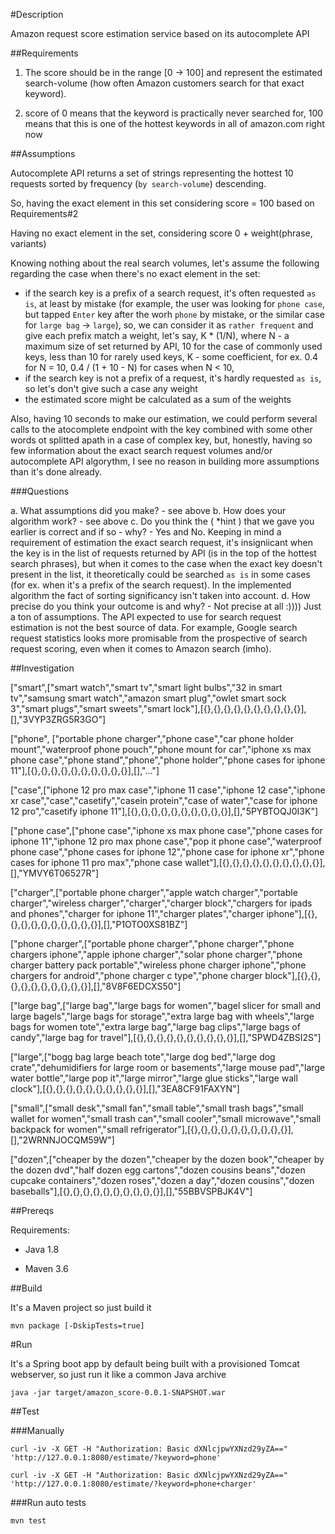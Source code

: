 #Description

Amazon request score estimation service based on its autocomplete API

##Requirements

1. The score should be in the range [0 → 100] and represent the
estimated search-volume (how often Amazon customers search for that exact keyword).

2. score of 0 means that the keyword is practically never searched for, 100 means that this is
one of the hottest keywords in all of amazon.com right now

##Assumptions

Autocomplete API returns a set of strings representing the hottest 10 requests sorted by frequency (`by search-volume`) descending.

So, having the exact element in this set considering score = 100 based on Requirements#2

Having no exact element in the set, considering score 0 + weight(phrase, variants)

Knowing nothing about the real search volumes, let's assume the following regarding the case when there's no exact element in the set:

 - if the search key is a prefix of a search request, it's often requested `as is`, at least by mistake (for example, the user was looking for `phone case`, but tapped `Enter` key after the worh `phone` by mistake, or the similar case for `large bag` -> `large`), so, we can consider it as `rather frequent` and give each prefix match a weight, let's say, K * (1/N), where N - a maximum size of set returned by API, 10 for the case of commonly used keys, less than 10 for rarely used keys, K - some coefficient, for ex. 0.4 for N = 10, 0.4 / (1 + 10 - N) for cases when N < 10,
 - if the search key is not a prefix of a request, it's hardly requested `as is`, so let's don't give such a case any weight
 - the estimated score might be calculated as a sum of the weights

Also, having 10 seconds to make our estimation, we could perform several calls to the atocomplete endpoint with the key combined with some other words ot splitted apath in a case of complex key, but, honestly, having so few information about the exact search request volumes and/or autocomplete API algorythm, I see no reason in building more assumptions than it's done already.

###Questions

a. What assumptions did you make? - see above
b. How does your algorithm work? - see above
c. Do you think the ( *hint ) that we gave you earlier is correct and if so - why? - Yes and No. Keeping in mind a requirement of estimation the exact search request, it's insigniicant when the key is in the list of requests returned by API (is in the top of the hottest search phrases), but when it comes to the case when the exact key doesn't present in the list, it theoretically could be searched `as is` in some cases (for ex. when it's a prefix of the search request). In the implemented algorithm the fact of sorting significancy isn't taken into account. 
d. How precise do you think your outcome is and why? - Not precise at all :)))) Just a ton of assumptions. The API expected to use for search request estimation is not the best source of data. For example, Google search request statistics looks more promisable from the prospective of search request scoring, even when it comes to Amazon search (imho).


##Investigation

["smart",["smart watch","smart tv","smart light bulbs","32 in smart tv","samsung smart watch","amazon smart plug","owlet smart sock 3","smart plugs","smart sweets","smart lock"],[{},{},{},{},{},{},{},{},{},{}],[],"3VYP3ZRG5R3GO"]

["phone", ["portable phone charger","phone case","car phone holder mount","waterproof phone pouch","phone mount for car","iphone xs max phone case","phone stand","phone","phone holder","phone cases for iphone 11"],[{},{},{},{},{},{},{},{},{},{}],[],"..."]

["case",["iphone 12 pro max case","iphone 11 case","iphone 12 case","iphone xr case","case","casetify","casein protein","case of water","case for iphone 12 pro","casetify iphone 11"],[{},{},{},{},{},{},{},{},{},{}],[],"5PYBTOQJ0I3K"]

["phone case",["phone case","iphone xs max phone case","phone cases for iphone 11","iphone 12 pro max phone case","pop it phone case","waterproof phone case","phone cases for iphone 12","phone case for iphone xr","phone cases for iphone 11 pro max","phone case wallet"],[{},{},{},{},{},{},{},{},{},{}],[],"YMVY6T06527R"]

["charger",["portable phone charger","apple watch charger","portable charger","wireless charger","charger","charger block","chargers for ipads and phones","charger for iphone 11","charger plates","charger iphone"],[{},{},{},{},{},{},{},{},{},{}],[],"P1OTO0XS81BZ"]

["phone charger",["portable phone charger","phone charger","phone chargers iphone","apple iphone charger","solar phone charger","phone charger battery pack portable","wireless phone charger iphone","phone chargers for android","phone charger c type","phone charger block"],[{},{},{},{},{},{},{},{},{},{}],[],"8V8F6EDCXS50"]

["large bag",["large bag","large bags for women","bagel slicer for small and large bagels","large bags for storage","extra large bag with wheels","large bags for women tote","extra large bag","large bag clips","large bags of candy","large bag for travel"],[{},{},{},{},{},{},{},{},{},{}],[],"SPWD4ZBSI2S"]

["large",["bogg bag large beach tote","large dog bed","large dog crate","dehumidifiers for large room or basements","large mouse pad","large water bottle","large pop it","large mirror","large glue sticks","large wall clock"],[{},{},{},{},{},{},{},{},{},{}],[],"3EA8CF91FAXYN"]

["small",["small desk","small fan","small table","small trash bags","small wallet for women","small trash can","small cooler","small microwave","small backpack for women","small refrigerator"],[{},{},{},{},{},{},{},{},{},{}],[],"2WRNNJOCQM59W"]

["dozen",["cheaper by the dozen","cheaper by the dozen book","cheaper by the dozen dvd","half dozen egg cartons","dozen cousins beans","dozen cupcake containers","dozen roses","dozen a day","dozen cousins","dozen baseballs"],[{},{},{},{},{},{},{},{},{},{}],[],"55BBVSPBJK4V"]


##Prereqs

Requirements:

 - Java 1.8

 - Maven 3.6

##Build

It's a Maven project so just build it

```
mvn package [-DskipTests=true]
```

#Run

It's a Spring boot app by default being built with a provisioned Tomcat webserver, so just run it like a common Java archive

```
java -jar target/amazon_score-0.0.1-SNAPSHOT.war
```

##Test

###Manually

```
curl -iv -X GET -H "Authorization: Basic dXNlcjpwYXNzd29yZA==" 'http://127.0.0.1:8080/estimate/?keyword=phone'

curl -iv -X GET -H "Authorization: Basic dXNlcjpwYXNzd29yZA==" 'http://127.0.0.1:8080/estimate/?keyword=phone+charger'

```

###Run auto tests

```
mvn test
```